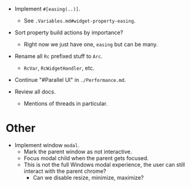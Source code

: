 * Implement `#[easing(..)]`.
    - See `.Variables.md#widget-property-easing`.
* Sort property build actions by importance?
    - Right now we just have one, `easing` but can be many.

* Rename all `Rc` prefixed stuff to `Arc`.
    - `RcVar`, `RcWidgetHandler`, etc.

* Continue "#Parallel UI" in `./Performance.md`.
* Review all docs.
    - Mentions of threads in particular.

# Other

* Implement window `modal`.
    - Mark the parent window as not interactive.
    - Focus modal child when the parent gets focused.
    - This is not the full Windows modal experience, the user can still interact with the parent chrome?
        - Can we disable resize, minimize, maximize?